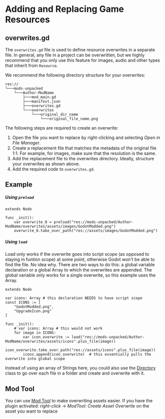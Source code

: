 # Adding and Replacing Game Resources
## overwrites.gd
The `overwrites.gd` file is used to define resource overwrites in a separate file. In general, any file in a project 
can be overwritten, but we highly recommend that you only use this feature for images, audio and other types that 
inherit from `Resource`.

We recommend the following directory structure for your overwrites:
```
res://
└───mods-unpacked
    └───Author-ModName
        ├───mod_main.gd
        ├───manifest.json
        ├───overwrites.gd
        └───overwrites
            └───original_dir_name
                └───original_file_name.png
```

The following steps are required to create an overwrite:

1. Open the file you want to replace by right-clicking and selecting *Open in File Manager*.
2. Create a replacement file that matches the metadata of the original file 1:1. For example, for images, make sure that the resolution is the same.
3. Add the replacement file to the overwrites directory. Ideally, structure your overwrites as shown above.
4. Add the required code to `overwrites.gd`.

## Example
##### Using `preload`
```gdscript
extends Node

func _init():
    var overwrite_0 = preload("res://mods-unpacked/Author-ModName/overwrites/assets/images/GodotModded.png")
    overwrite_0.take_over_path("res://assets/images/GodotModded.png")
```

##### Using `load`
Load only works if the overwrite goes into script scope (as opposed to staying in funtion scope) at some point, 
otherwise Godot won't be able to find the file. No idea why. There are two ways to do this: a global variable 
declaration or a global Array to which the overwrites are appended. The global variable only works for a single 
overwrite, so this example uses the Array.
```gdscript
extends Node

var icons: Array # this declaration NEEDS to have script scope
const ICONS := [
    "GodotModded.png",
    "UpgradeIcon.png"
]

func _init():
    # var icons: Array # this would not work
    for image in ICONS:
        var icon_overwrite := load("res://mods-unpacked/Author-ModName/overwrites/assets/icons".plus_file(image))
        icon_overwrite.take_over_path("res://assets/icons".plus_file(image))
        icons.append(icon_overwrite)  # this essentially pulls the overwrite into global scope
```
Instead of using an array of Strings here, you could also use the [Directory](https://docs.godotengine.org/en/3.5/classes/class_directory.html) class to go over each file in a folder and create and overwrite with it.


## Mod Tool
You can use [Mod Tool](tools/mod_tool.md) to make overwriting assets easier. If you have the plugin activated:
*right-click -> ModTool: Create Asset Overwrite* on the asset you want to replace